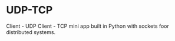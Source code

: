 # UDP-TCP

Client - UDP Client - TCP mini app built in Python with sockets foor distributed systems.
